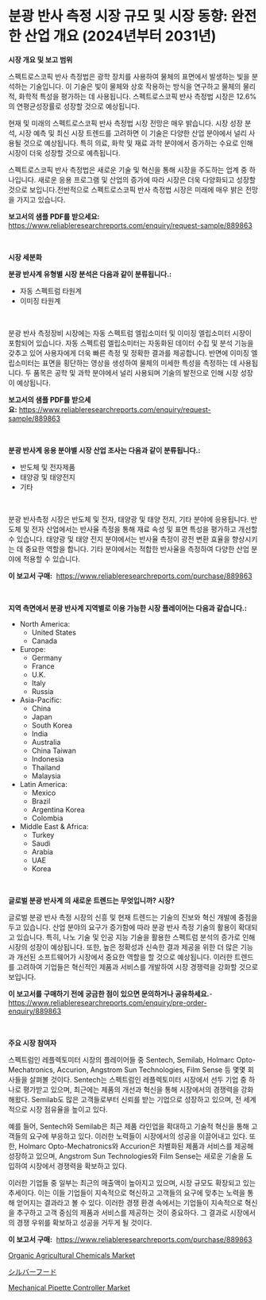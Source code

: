 <p><h1>분광 반사 측정 시장 규모 및 시장 동향: 완전한 산업 개요 (2024년부터 2031년)</h1></p><p><strong>시장 개요 및 보고 범위</strong></p>
<p><p>스펙트로스코픽 반사 측정법은 광학 장치를 사용하여 물체의 표면에서 발생하는 빛을 분석하는 기술입니다. 이 기술은 빛이 물체와 상호 작용하는 방식을 연구하고 물체의 물리적, 화학적 특성을 평가하는 데 사용됩니다. 스펙트로스코픽 반사 측정법 시장은 12.6%의 연평균성장률로 성장할 것으로 예상됩니다.</p><p>현재 및 미래의 스펙트로스코픽 반사 측정법 시장 전망은 매우 밝습니다. 시장 성장 분석, 시장 예측 및 최신 시장 트렌드를 고려하면 이 기술은 다양한 산업 분야에서 널리 사용될 것으로 예상됩니다. 특히 의료, 화학 및 재료 과학 분야에서 증가하는 수요로 인해 시장이 더욱 성장할 것으로 예측됩니다.</p><p>스펙트로스코픽 반사 측정법은 새로운 기술 및 혁신을 통해 시장을 주도하는 업계 중 하나입니다. 새로운 응용 프로그램 및 산업의 증가에 따라 시장은 더욱 다양화되고 성장할 것으로 보입니다.전반적으로 스펙트로스코픽 반사 측정법 시장은 미래에 매우 밝은 전망을 가지고 있습니다.</p></p>
<p><strong>보고서의 샘플 PDF를 받으세요:</strong> <a href="https://www.reliableresearchreports.com/enquiry/request-sample/889863">https://www.reliableresearchreports.com/enquiry/request-sample/889863</a></p>
<p>&nbsp;</p>
<p><strong>시장 세분화</strong></p>
<p><strong>분광 반사계 유형별 시장 분석은 다음과 같이 분류됩니다.:</strong></p>
<p><ul><li>자동 스펙트럼 타원계</li><li>이미징 타원계</li></ul></p>
<p>&nbsp;</p>
<p><p>분광 반사 측정장비 시장에는 자동 스펙트럼 엘립소미터 및 이미징 엘립소미터 시장이 포함되어 있습니다. 자동 스펙트럼 엘립소미터는 자동화된 데이터 수집 및 분석 기능을 갖추고 있어 사용자에게 더욱 빠른 측정 및 정확한 결과를 제공합니다. 반면에 이미징 엘립소미터는 표면을 횡단하는 영상을 생성하여 물체의 미세한 특성을 측정하는 데 사용됩니다. 두 품목은 공학 및 과학 분야에서 널리 사용되며 기술의 발전으로 인해 시장 성장이 예상됩니다.</p></p>
<p><strong>보고서의 샘플 PDF를 받으세요:</strong>&nbsp;<a href="https://www.reliableresearchreports.com/enquiry/request-sample/889863">https://www.reliableresearchreports.com/enquiry/request-sample/889863</a></p>
<p>&nbsp;</p>
<p><strong> 분광 반사계 응용 분야별 시장 산업 조사는 다음과 같이 분류됩니다.:</strong></p>
<p><ul><li>반도체 및 전자제품</li><li>태양광 및 태양전지</li><li>기타</li></ul></p>
<p>&nbsp;</p>
<p><p>분광 반사측정 시장은 반도체 및 전자, 태양광 및 태양 전지, 기타 분야에 응용됩니다. 반도체 및 전자 산업에서는 반사율 측정을 통해 재료 속성 및 표면 특성을 평가하고 개선할 수 있습니다. 태양광 및 태양 전지 분야에서는 반사율 측정이 광전 변환 효율을 향상시키는 데 중요한 역할을 합니다. 기타 분야에서는 적합한 반사율을 측정하여 다양한 산업 분야에 적용할 수 있습니다.</p></p>
<p><strong>이 보고서 구매:</strong>&nbsp; <a href="https://www.reliableresearchreports.com/purchase/889863">https://www.reliableresearchreports.com/purchase/889863</a></p>
<p>&nbsp;</p>
<p><strong>지역 측면에서 분광 반사계 지역별로 이용 가능한 시장 플레이어는 다음과 같습니다.:</strong></p>
<p><ul>
    <li>
        North America:
        <ul>
            <li>United States</li>
            <li>Canada</li>
        </ul>
    </li>
    <li>
        Europe:
        <ul>
            <li>Germany</li>
            <li>France</li>
            <li>U.K.</li>
            <li>Italy</li>
            <li>Russia</li>
        </ul>
    </li>
    <li>
        Asia-Pacific:
        <ul>
            <li>China</li>
            <li>Japan</li>
            <li>South Korea</li>
            <li>India</li>
            <li>Australia</li>
            <li>China Taiwan</li>
            <li>Indonesia</li>
            <li>Thailand</li>
            <li>Malaysia</li>
        </ul>
    </li>
    <li>
        Latin America:
        <ul>
            <li>Mexico</li>
            <li>Brazil</li>
            <li>Argentina Korea</li>
            <li>Colombia</li>
        </ul>
    </li>
    <li>
        Middle East & Africa:
        <ul>
            <li>Turkey</li>
            <li>Saudi</li>
            <li>Arabia</li>
            <li>UAE</li>
            <li>Korea</li>
        </ul>
    </li>
    </ul></p>
<p>&nbsp;</p>
<p><strong>글로벌 분광 반사계 의 새로운 트렌드는 무엇입니까? 시장?</strong></p>
<p><p>글로벌 분광 반사 측정 시장의 신흥 및 현재 트렌드는 기술의 진보와 혁신 개발에 중점을 두고 있습니다. 산업 분야의 요구가 증가함에 따라 분광 반사 측정 기술의 활용이 확대되고 있습니다. 특히, 나노 기술 및 인공 지능 기술을 활용한 스펙트럼 분석의 증가로 인해 시장의 성장이 예상됩니다. 또한, 높은 정확성과 신속한 결과 제공을 위한 더 많은 기능과 개선된 소프트웨어가 시장에서 중요한 역할을 할 것으로 예상됩니다. 이러한 트렌드를 고려하여 기업들은 혁신적인 제품과 서비스를 개발하여 시장 경쟁력을 강화할 것으로 보입니다.</p></p>
<p><strong>이 보고서를 구매하기 전에 궁금한 점이 있으면 문의하거나 공유하세요.</strong>- <a href="https://www.reliableresearchreports.com/enquiry/pre-order-enquiry/889863">https://www.reliableresearchreports.com/enquiry/pre-order-enquiry/889863</a></p>
<p>&nbsp;</p>
<p><strong>주요 시장 참여자</strong></p>
<p><p>스펙트럼인 레플렉토미터 시장의 플레이어들 중 Sentech, Semilab, Holmarc Opto-Mechatronics, Accurion, Angstrom Sun Technologies, Film Sense 등 몇몇 회사들을 살펴볼 것이다. Sentech는 스펙트럼인 레플렉토미터 시장에서 선두 기업 중 하나로 평가받고 있으며, 최근에는 제품의 개선과 혁신을 통해 시장에서의 경쟁력을 강화해왔다. Semilab도 많은 고객들로부터 신뢰를 받는 기업으로 성장하고 있으며, 전 세계적으로 시장 점유율을 높이고 있다.</p><p>예를 들어, Sentech와 Semilab은 최근 제품 라인업을 확대하고 기술적 혁신을 통해 고객들의 요구에 부응하고 있다. 이러한 노력들이 시장에서의 성공을 이끌어내고 있다. 또한, Holmarc Opto-Mechatronics와 Accurion은 차별화된 제품과 서비스를 제공해 성장하고 있으며, Angstrom Sun Technologies와 Film Sense는 새로운 기술을 도입하여 시장에서 경쟁력을 확보하고 있다.</p><p>이러한 기업들 중 일부는 최근의 매출액이 높아지고 있으며, 시장 규모도 확장되고 있는 추세이다. 이는 이들 기업들이 지속적으로 혁신하고 고객들의 요구에 맞추는 노력을 통해 얻어지는 결과라고 볼 수 있다. 이러한 경쟁 환경 속에서는 기업들이 지속적으로 혁신을 추구하고 고객 중심의 제품과 서비스를 제공하는 것이 중요하다. 그 결과로 시장에서의 경쟁 우위를 확보하고 성공을 거두게 될 것이다.</p></p>
<p><strong>이 보고서 구매:</strong>&nbsp;&nbsp;<a href="https://www.reliableresearchreports.com/purchase/889863">https://www.reliableresearchreports.com/purchase/889863</a></p>
<p><p><a href="https://github.com/Hazelklievgspy6vdcsmu106w/Market-Research-Report-List-1/blob/main/organic-agricultural-chemicals-market.md">Organic Agricultural Chemicals Market</a></p><p><a href="https://medium.com/@melliestracke2023/%E3%82%B7%E3%83%AB%E3%83%90%E3%83%BC%E3%83%95%E3%83%BC%E3%83%89%E5%B8%82%E5%A0%B4%E3%81%AE%E5%88%86%E6%9E%90-2024%E5%B9%B4%E3%81%8B%E3%82%892031%E5%B9%B4%E3%81%BE%E3%81%A7%E3%81%AE%E3%82%B0%E3%83%AD%E3%83%BC%E3%83%90%E3%83%AB%E6%A5%AD%E7%95%8C%E3%81%AE%E5%B1%95%E6%9C%9B%E3%81%8A%E3%82%88%E3%81%B3%E4%BA%88%E6%B8%AC-815301ecce65">シルバーフード</a></p><p><a href="https://picayune-night-cbd.notion.site/Insights-into-Mechanical-Pipette-Controller-Market-Size-Analysing-Market-Share-Trends-and-Growth--3e475eb9a48442bf8ddd13e1914c4c37">Mechanical Pipette Controller Market</a></p></p>
